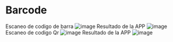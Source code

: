 # Barcode
Escaneo de codigo de barra
![image](https://github.com/SrJordy/Barcode/assets/120031341/ebf22042-dbe6-42b0-8dea-cf25f28b8ff6)
Resultado de la APP
![image](https://github.com/SrJordy/Barcode/assets/120031341/dd9eec97-7772-4a38-b908-f78e14e9026b)
Escaneo de codigo Qr
![image](https://github.com/SrJordy/Barcode/assets/120031341/9a8d39fe-5c9f-4afa-a5b1-edaf0d85e566)
Resultado de la APP
![image](https://github.com/SrJordy/Barcode/assets/120031341/19a483fa-5792-471c-bcb2-b63030d82e11)
